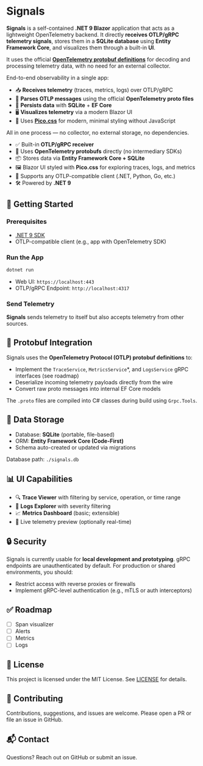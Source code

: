 # Signals

**Signals** is a self-contained **.NET 9 Blazor** application that acts as a lightweight OpenTelemetry backend. It directly **receives OTLP/gRPC telemetry signals**, stores them in a **SQLite database** using **Entity Framework Core**, and visualizes them through a built-in **UI**.

It uses the official [**OpenTelemetry protobuf definitions**](https://github.com/open-telemetry/opentelemetry-proto) for decoding and processing telemetry data, with no need for an external collector.

End-to-end observability in a single app:

* 📥 **Receives telemetry** (traces, metrics, logs) over OTLP/gRPC
* 🧠 **Parses OTLP messages** using the official **OpenTelemetry proto files**
* 💾 **Persists data** with **SQLite** + **EF Core**
* 🖥️ **Visualizes telemetry** via a modern Blazor UI
* 🎨 Uses [**Pico.css**](https://picocss.com/) for modern, minimal styling without JavaScript

All in one process — no collector, no external storage, no dependencies.



* ✅ Built-in **OTLP/gRPC receiver**
* 🧬 Uses **OpenTelemetry protobufs** directly (no intermediary SDKs)
* 📦 Stores data via **Entity Framework Core + SQLite**
* 🖼️ Blazor UI styled with **Pico.css** for exploring traces, logs, and metrics
* 🧪 Supports any OTLP-compatible client (.NET, Python, Go, etc.)
* 🛠️ Powered by **.NET 9**

## 🚀 Getting Started

### Prerequisites

* [.NET 9 SDK](https://dotnet.microsoft.com/en-us/download/dotnet/9.0)
* OTLP-compatible client (e.g., app with OpenTelemetry SDK)

### Run the App

```bash
dotnet run 
```

* Web UI: `https://localhost:443`
* OTLP/gRPC Endpoint: `http://localhost:4317`

### Send Telemetry

**Signals** sends telemetry to itself but also accepts telemetry from other sources.

## 🧬 Protobuf Integration

Signals uses the **OpenTelemetry Protocol (OTLP) protobuf definitions** to:

* Implement the `TraceService`, `MetricsService`*, and `LogsService` gRPC interfaces (see roadmap)
* Deserialize incoming telemetry payloads directly from the wire
* Convert raw proto messages into internal EF Core models

The `.proto` files are compiled into C# classes during build using `Grpc.Tools`.

## 💾 Data Storage

* Database: **SQLite** (portable, file-based)
* ORM: **Entity Framework Core (Code-First)**
* Schema auto-created or updated via migrations

Database path: `./signals.db` 

## 📊 UI Capabilities

* 🔍 **Trace Viewer** with filtering by service, operation, or time range
* 📄 **Logs Explorer** with severity filtering
* 📈 **Metrics Dashboard** (basic; extensible)
* 🧪 Live telemetry preview (optionally real-time)

## 🔒 Security

Signals is currently usable for **local development and prototyping**. gRPC endpoints are unauthenticated by default. For production or shared environments, you should:

* Restrict access with reverse proxies or firewalls
* Implement gRPC-level authentication (e.g., mTLS or auth interceptors)

## ✅ Roadmap

- [ ] Span visualizer
- [ ] Alerts
- [ ] Metrics
- [ ] Logs

## 📄 License

This project is licensed under the MIT License. See [LICENSE](./LICENSE) for details.

## 🤝 Contributing

Contributions, suggestions, and issues are welcome. Please open a PR or file an issue in GitHub.

## 📬 Contact

Questions? Reach out on GitHub or submit an issue.